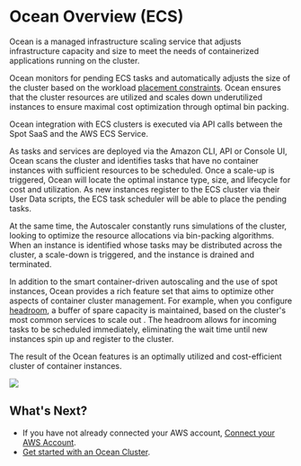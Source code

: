 # Ocean Overview (ECS)

Ocean is a managed infrastructure scaling service that adjusts infrastructure capacity and size to meet the needs of containerized applications running on the cluster.

Ocean monitors for pending ECS tasks and automatically adjusts the size of the cluster based on the workload [placement constraints](https://docs.aws.amazon.com/AmazonECS/latest/developerguide/task-placement-constraints.html). Ocean ensures that the cluster resources are utilized and scales down underutilized instances to ensure maximal cost optimization through optimal bin packing.

Ocean integration with ECS clusters is executed via API calls between the Spot SaaS and the AWS ECS Service.

As tasks and services are deployed via the Amazon CLI, API or Console UI, Ocean scans the cluster and identifies tasks that have no container instances with sufficient resources to be scheduled. Once a scale-up is triggered, Ocean will locate the optimal instance type, size, and lifecycle for cost and utilization. As new instances register to the ECS cluster via their User Data scripts, the ECS task scheduler will be able to place the pending tasks.

At the same time, the Autoscaler constantly runs simulations of the cluster, looking to optimize the resource allocations via bin-packing algorithms. When an instance is identified whose tasks may be distributed across the cluster, a scale-down is triggered, and the instance is drained and terminated.

In addition to the smart container-driven autoscaling and the use of spot instances, Ocean provides a rich feature set that aims to optimize other aspects of container cluster management. For example, when you configure [headroom](ocean/features/headroom.md), a buffer of spare capacity is maintained, based on the cluster's most common services to scale out . The headroom allows for incoming tasks to be scheduled immediately, eliminating the wait time until new instances spin up and register to the cluster.

The result of the Ocean features is an optimally utilized and cost-efficient cluster of container instances.

<img src="/ocean/_media/ocean-ecs-architecture.png" />

## What's Next?

- If you have not already connected your AWS account, [Connect your AWS Account](connect-your-cloud-provider/aws-account.md).
- [Get started with an Ocean Cluster](ocean/getting-started/ecs.md).
